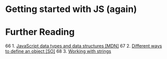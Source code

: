 
Getting started with JS (again)
========================



# Further Reading
66	  1. [JavaScript data types and data structures [MDN]](https://developer.mozilla.org/en-US/docs/Web/JavaScript/Data_structures)
67	  2. [Different ways to define an object [SO]](http://stackoverflow.com/questions/1143498/difference-between-an-object-and-a-hash)
68	  3. [Working with strings](http://learnjsdata.com/strings.html)